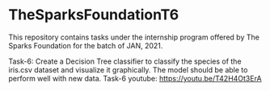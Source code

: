 # TheSparksFoundationT6

This repository contains tasks under the internship program offered by The Sparks Foundation for the batch of JAN, 2021.

Task-6: Create a Decision Tree classifier to classify the species of the iris.csv dataset and visualize it graphically. The model should be able to perform well with new data.
Task-6 youtube: https://youtu.be/T42H4Ot3ErA
